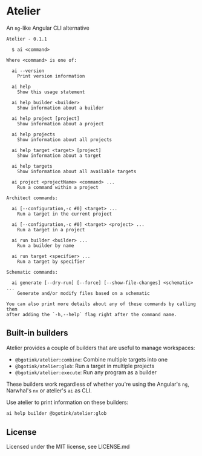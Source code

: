 # Atelier

An `ng`-like Angular CLI alternative

```
Atelier - 0.1.1

  $ ai <command>

Where <command> is one of:

  ai --version
    Print version information

  ai help
    Show this usage statement

  ai help builder <builder>
    Show information about a builder

  ai help project [project]
    Show information about a project

  ai help projects
    Show information about all projects

  ai help target <target> [project]
    Show information about a target

  ai help targets
    Show information about all available targets

  ai project <projectName> <command> ...
    Run a command within a project

Architect commands:

  ai [--configuration,-c #0] <target> ...
    Run a target in the current project

  ai [--configuration,-c #0] <target> <project> ...
    Run a target in a project

  ai run builder <builder> ...
    Run a builder by name

  ai run target <specifier> ...
    Run a target by specifier

Schematic commands:

  ai generate [--dry-run] [--force] [--show-file-changes] <schematic> ...
    Generate and/or modify files based on a schematic

You can also print more details about any of these commands by calling them
after adding the `-h,--help` flag right after the command name.
```

## Built-in builders

Atelier provides a couple of builders that are useful to manage workspaces:

- `@bgotink/atelier:combine`: Combine multiple targets into one
- `@bgotink/atelier:glob`: Run a target in multiple projects
- `@bgotink/atelier:execute`: Run any program as a builder

These builders work regardless of whether you're using the Angular's `ng`,
Narwhal's `nx` or atelier's `ai` as CLI.

Use atelier to print information on these builders:

```bash
ai help builder @bgotink/atelier:glob
```

## License

Licensed under the MIT license, see LICENSE.md
